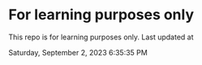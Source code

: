 # For learning purposes only
This repo is for learning purposes only.
Last updated at

Saturday, September 2, 2023 6:35:35 PM

